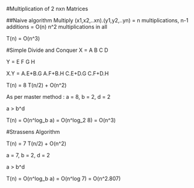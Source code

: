 #Multiplication of 2 nxn Matrices

##Naive algorithm
Multiply (x1,x2,..xn).(y1,y2,..yn) = n multiplications, n-1 additions = O(n)
n^2 multiplications in all 

T(n) = O(n^3)

#Simple Divide and Conquer
X = A B
    C D

Y = E F
    G H

X.Y = A.E+B.G  A.F+B.H
      C.E+D.G  C.F+D.H


T(n) = 8 T(n/2) + O(n^2)

As per master method :
a = 8, b = 2, d = 2

a > b^d

T(n) = O(n^log_b a) = O(n^log_2 8) = O(n^3)

#Strassens Algorithm

T(n) = 7 T(n/2) + O(n^2)

a = 7, b = 2, d = 2

a > b^d

T(n) = O(n^log_b a) = O(n^log 7) = O(n^2.807)


